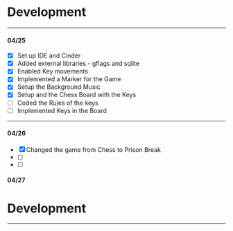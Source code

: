 # Development

---
#### 04/25
- [x] Set up IDE and Cinder
- [x] Added external libraries - gflags and sqlite
- [x] Enabled Key movements
- [x] Implemented a Marker for the Game
- [x] Setup the Background Music 
- [x] Setup and the Chess Board with the Keys
- [ ] Coded the Rules of the keys
- [ ] Implemented Keys in the Board
---
#### 04/26
- [x] Changed the game from Chess to Prison Break 
- [ ] 
- [ ] 

#### 04/27


# Development

---
